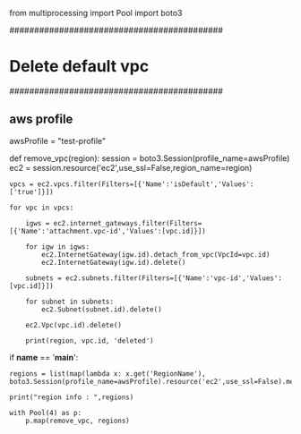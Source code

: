 from multiprocessing import Pool
import boto3

###########################################
# Delete default vpc 
###########################################

## aws profile 
awsProfile = "test-profile"


def remove_vpc(region):
    session = boto3.Session(profile_name=awsProfile)
    ec2 = session.resource('ec2',use_ssl=False,region_name=region)
        
    vpcs = ec2.vpcs.filter(Filters=[{'Name':'isDefault','Values':['true']}])
    
    for vpc in vpcs:
        
        igws = ec2.internet_gateways.filter(Filters=[{'Name':'attachment.vpc-id','Values':[vpc.id]}])
        
        for igw in igws:
            ec2.InternetGateway(igw.id).detach_from_vpc(VpcId=vpc.id)
            ec2.InternetGateway(igw.id).delete()
            
        subnets = ec2.subnets.filter(Filters=[{'Name':'vpc-id','Values':[vpc.id]}])
        
        for subnet in subnets:
            ec2.Subnet(subnet.id).delete()
            
        ec2.Vpc(vpc.id).delete()
        
        print(region, vpc.id, 'deleted')
            
        
if __name__ == '__main__':

    regions = list(map(lambda x: x.get('RegionName'), boto3.Session(profile_name=awsProfile).resource('ec2',use_ssl=False).meta.client.describe_regions().get('Regions')))

    print("region info : ",regions)
    
    with Pool(4) as p:
        p.map(remove_vpc, regions)
